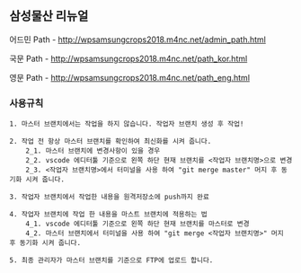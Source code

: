 ## 삼성물산 리뉴얼 

어드민 Path - http://wpsamsungcrops2018.m4nc.net/admin_path.html

국문   Path - http://wpsamsungcrops2018.m4nc.net/path_kor.html

영문   Path - http://wpsamsungcrops2018.m4nc.net/path_eng.html


### 사용규칙

    1. 마스터 브랜치에서는 작업을 하지 않습니다. 작업자 브랜치 생성 후 작업!

    2. 작업 전 항상 마스터 브랜치를 확인하여 최신화를 시켜 줍니다.
        2_1. 마스터 브랜치에 변경사항이 있을 경우
        2_2. vscode 에디터툴 기준으로 왼쪽 하단 현재 브랜치를 <작업자 브랜치명>으로 변경 
        2_3. <작업자 브랜치명>에서 터미널을 사용 하여 "git merge master" 머지 후 동기화 시켜 줍니다.

    3. 작업자 브랜치에서 작업한 내용을 원격저장소에 push까지 완료
    
    4. 작업자 브랜치에 작업 한 내용을 마스트 브랜치에 적용하는 법
        4_1. vscode 에디터툴 기준으로 왼쪽 하단 현재 브랜치를 마스터로 변경 
        4_2. 마스터 브랜치에서 터미널을 사용 하여 "git merge <작업자 브랜치명>" 머지 후 동기화 시켜 줍니다.

    5. 최종 관리자가 마스터 브랜치를 기준으로 FTP에 업로드 합니다.

